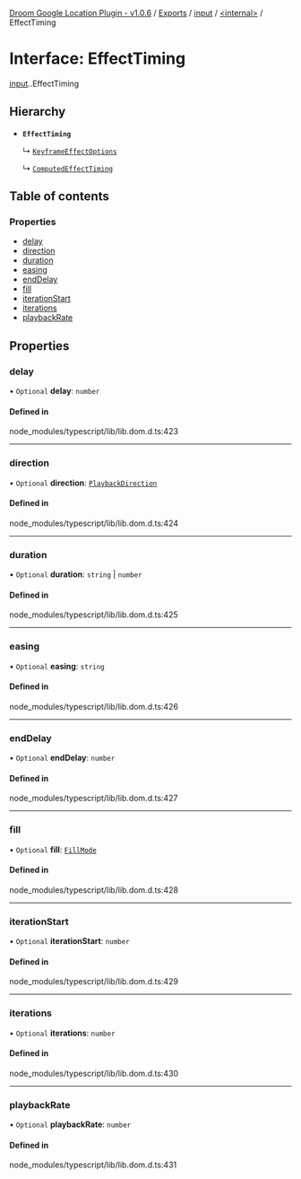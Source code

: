 [Droom Google Location Plugin - v1.0.6](../README.md) / [Exports](../modules.md) / [input](../modules/input.md) / [<internal\>](../modules/input._internal_.md) / EffectTiming

# Interface: EffectTiming

[input](../modules/input.md).[<internal>](../modules/input._internal_.md).EffectTiming

## Hierarchy

- **`EffectTiming`**

  ↳ [`KeyframeEffectOptions`](input._internal_.KeyframeEffectOptions.md)

  ↳ [`ComputedEffectTiming`](input._internal_.ComputedEffectTiming.md)

## Table of contents

### Properties

- [delay](input._internal_.EffectTiming.md#delay)
- [direction](input._internal_.EffectTiming.md#direction)
- [duration](input._internal_.EffectTiming.md#duration)
- [easing](input._internal_.EffectTiming.md#easing)
- [endDelay](input._internal_.EffectTiming.md#enddelay)
- [fill](input._internal_.EffectTiming.md#fill)
- [iterationStart](input._internal_.EffectTiming.md#iterationstart)
- [iterations](input._internal_.EffectTiming.md#iterations)
- [playbackRate](input._internal_.EffectTiming.md#playbackrate)

## Properties

### delay

• `Optional` **delay**: `number`

#### Defined in

node_modules/typescript/lib/lib.dom.d.ts:423

___

### direction

• `Optional` **direction**: [`PlaybackDirection`](../modules/input._internal_.md#playbackdirection)

#### Defined in

node_modules/typescript/lib/lib.dom.d.ts:424

___

### duration

• `Optional` **duration**: `string` \| `number`

#### Defined in

node_modules/typescript/lib/lib.dom.d.ts:425

___

### easing

• `Optional` **easing**: `string`

#### Defined in

node_modules/typescript/lib/lib.dom.d.ts:426

___

### endDelay

• `Optional` **endDelay**: `number`

#### Defined in

node_modules/typescript/lib/lib.dom.d.ts:427

___

### fill

• `Optional` **fill**: [`FillMode`](../modules/input._internal_.md#fillmode)

#### Defined in

node_modules/typescript/lib/lib.dom.d.ts:428

___

### iterationStart

• `Optional` **iterationStart**: `number`

#### Defined in

node_modules/typescript/lib/lib.dom.d.ts:429

___

### iterations

• `Optional` **iterations**: `number`

#### Defined in

node_modules/typescript/lib/lib.dom.d.ts:430

___

### playbackRate

• `Optional` **playbackRate**: `number`

#### Defined in

node_modules/typescript/lib/lib.dom.d.ts:431
